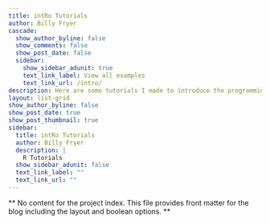 ```yaml
---
title: intRo Tutorials
author: Billy Fryer
cascade:
  show_author_byline: false
  show_comments: false
  show_post_date: false
  sidebar:
    show_sidebar_adunit: true
    text_link_label: View all examples
    text_link_url: /intro/
description: Here are some tutorials I made to introduce the programming language of R to the Sports Analytics Club at NC State!
layout: list-grid
show_author_byline: false
show_post_date: true
show_post_thumbnail: true
sidebar:
  title: intRo Tutorials
  author: Billy Fryer
  description: |
    R Tutorials
  show_sidebar_adunit: false
  text_link_label: ""
  text_link_url: ""
---
```



** No content for the project index. This file provides front matter for the blog including the layout and boolean options. **
